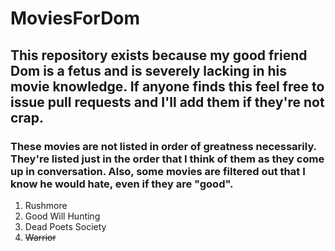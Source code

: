 # MoviesForDom
## This repository exists because my good friend Dom is a fetus and is severely lacking in his movie knowledge. If anyone finds this feel free to issue pull requests and I'll add them if they're not crap.

### These movies are not listed in order of greatness necessarily. They're listed just in the order that I think of them as they come up in conversation. Also, some movies are filtered out that I know he would hate, even if they are "good".

1. Rushmore
2. Good Will Hunting
3. Dead Poets Society
4. ~~Warrior~~

